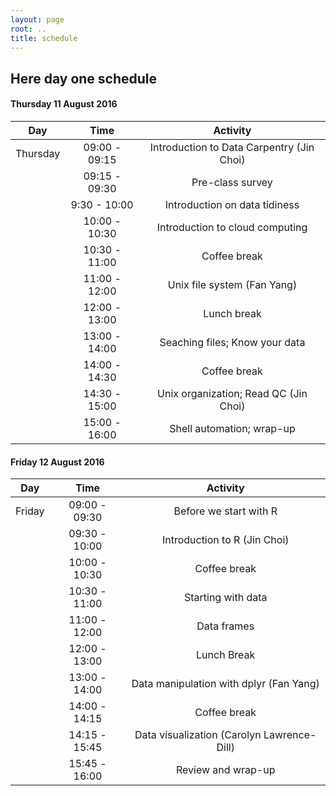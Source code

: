 ```yaml
---
layout: page
root: ..
title: schedule
---
```


## Here day one schedule
#### <a name="22"></a> Thursday 11 August 2016
| Day | Time       | Activity        | 
| ------------- |:-------------:| :-----:|
| Thursday | 09:00 - 09:15    | Introduction to Data Carpentry (Jin Choi)| 
| | 09:15 - 09:30	| Pre-class survey|
| | 9:30 - 10:00	| Introduction on data tidiness|
| | 10:00 - 10:30 |	Introduction to cloud computing |
| | 10:30 - 11:00 |	Coffee break|
| | 11:00 - 12:00	| Unix file system (Fan Yang)|
| | 12:00 - 13:00	| Lunch break|
| | 13:00 - 14:00	| Seaching files; Know your data|
| | 14:00 - 14:30	| Coffee break|
| | 14:30 - 15:00	| Unix organization; Read QC (Jin Choi)|
| | 15:00 - 16:00	| Shell automation; wrap-up|

#### <a name="23"></a> Friday 12 August 2016
| Day | Time       | Activity        | 
| ------------- |:-------------:| :-----:|
| Friday | 09:00 - 09:30		| Before we start with R|
| | 09:30 - 10:00		| Introduction to R (Jin Choi)|
| | 10:00 - 10:30		| Coffee break|
| | 10:30 - 11:00		| Starting with data|
| | 11:00 - 12:00		| Data frames|
| | 12:00 - 13:00		| Lunch Break|
| | 13:00 - 14:00		| Data manipulation with dplyr (Fan Yang)|
| | 14:00 - 14:15		| Coffee break|
| | 14:15 - 15:45		| Data visualization (Carolyn Lawrence-Dill)|
| | 15:45 - 16:00		| Review and wrap-up|
